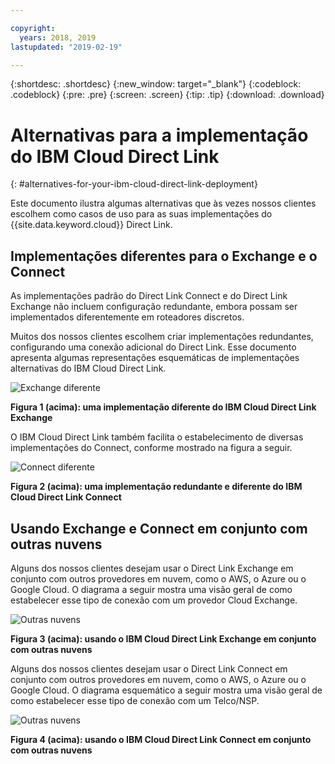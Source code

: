 ```yaml
---

copyright:
  years: 2018, 2019
lastupdated: "2019-02-19"

---
```


{:shortdesc: .shortdesc}
{:new_window: target="_blank"}
{:codeblock: .codeblock}
{:pre: .pre}
{:screen: .screen}
{:tip: .tip}
{:download: .download}

# Alternativas para a implementação do IBM Cloud Direct Link
{: #alternatives-for-your-ibm-cloud-direct-link-deployment}

Este documento ilustra algumas alternativas que às vezes nossos clientes escolhem como casos de uso para as suas
implementações do {{site.data.keyword.cloud}} Direct Link.

## Implementações diferentes para o Exchange e o Connect

As implementações padrão do Direct Link Connect e do Direct Link Exchange não incluem configuração redundante, embora possam
ser implementados diferentemente em roteadores discretos.

Muitos dos nossos clientes escolhem criar implementações redundantes, configurando uma conexão adicional do Direct Link. Esse
documento apresenta algumas representações esquemáticas de implementações alternativas do IBM Cloud Direct Link.

![Exchange diferente](/images/Direct-Link-Exchange-Diverse.png)

**Figura 1 (acima): uma implementação diferente do IBM Cloud Direct Link Exchange**

O IBM Cloud Direct Link também facilita o estabelecimento de diversas implementações do Connect, conforme mostrado na figura a
seguir.

![Connect diferente](/images/Direct-Link-Connect-Diverse.png)


**Figura 2 (acima): uma implementação redundante e diferente do IBM Cloud Direct Link Connect**

## Usando Exchange e Connect em conjunto com outras nuvens

Alguns dos nossos clientes desejam usar o Direct Link Exchange em conjunto com outros provedores em nuvem, como o AWS, o Azure ou
o Google Cloud. O diagrama a seguir mostra uma visão geral de como estabelecer esse tipo de conexão com um provedor Cloud Exchange.

![Outras nuvens](/images/Direct-Link-Exchange-Other-Clouds.png)

**Figura 3 (acima): usando o IBM Cloud Direct Link Exchange em conjunto com outras nuvens**

Alguns dos nossos clientes desejam usar o Direct Link Connect em conjunto com outros provedores em nuvem, como o AWS, o Azure
ou o Google Cloud. O diagrama esquemático a seguir mostra uma visão geral de como estabelecer esse tipo de conexão com um Telco/NSP.

![Outras nuvens](/images/Direct-Link-Connect-other-clouds.png)

**Figura 4 (acima): usando o IBM Cloud Direct Link Connect em conjunto com outras nuvens**

